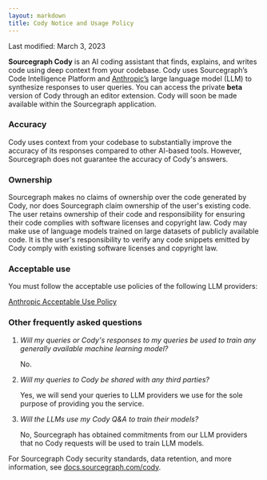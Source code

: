 ```yaml
---
layout: markdown
title: Cody Notice and Usage Policy
---
```


Last modified: March 3, 2023

**Sourcegraph Cody** is an AI coding assistant that finds, explains, and writes code using deep context from your codebase. Cody uses Sourcegraph’s Code Intelligence Platform and [Anthropic’s](https://www.anthropic.com/) large language model (LLM) to synthesize responses to user queries. You can access the private **beta** version of Cody through an editor extension. Cody will soon be made available within the Sourcegraph application. 

### Accuracy

Cody uses context from your codebase to substantially improve the accuracy of its responses compared to other AI-based tools. However, Sourcegraph does not guarantee the accuracy of Cody's answers. 

### Ownership

Sourcegraph makes no claims of ownership over the code generated by Cody, nor does Sourcegraph claim ownership of the user's existing code. The user retains ownership of their code and responsibility for ensuring their code complies with software licenses and copyright law. Cody may make use of language models trained on large datasets of publicly available code. It is the user's responsibility to verify any code snippets emitted by Cody comply with existing software licenses and copyright law.

### Acceptable use

You must follow the acceptable use policies of the following LLM providers:

[Anthropic Acceptable Use Policy](https://www.anthropic.com/aup)

<span className="text-blurple-400">

### Other frequently asked questions

</span>

1. *Will my queries or Cody's responses to my queries be used to train any generally available machine learning model?*

    No.

1. *Will my queries to Cody be shared with any third parties?*

    Yes, we will send your queries to LLM providers we use for the sole purpose of providing you the service. 

1. *Will the LLMs use my Cody Q&A to train their models?*

    No, Sourcegraph has obtained commitments from our LLM providers that no Cody requests will be used to train LLM models. 

For Sourcegraph Cody security standards, data retention, and more information, see [docs.sourcegraph.com/cody](docs.sourcegraph.com/cody).
